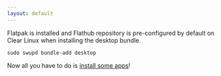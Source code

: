 ```yaml
---
layout: default
---
```


Flatpak is installed and Flathub repository is pre-configured by default on Clear Linux when installing the desktop bundle.

```
sudo swupd bundle-add desktop
```

Now all you have to do is [install some apps](https://flathub.org)!

<!--
Written with love using [Apostrophe](https://flathub.org/apps/details/org.gnome.gitlab.somas.Apostrophe).
-->